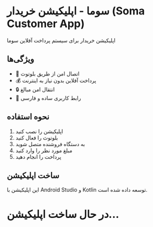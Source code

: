 # سوما - اپلیکیشن خریدار (Soma Customer App)

اپلیکیشن خریدار برای سیستم پرداخت آفلاین سوما

## ویژگی‌ها

- 🔗 اتصال امن از طریق بلوتوث
- 💰 پرداخت آفلاین بدون نیاز به اینترنت  
- 🔒 انتقال امن مبالغ
- 📱 رابط کاربری ساده و فارسی

## نحوه استفاده

1. اپلیکیشن را نصب کنید
2. بلوتوث را فعال کنید
3. به دستگاه فروشنده متصل شوید
4. مبلغ مورد نظر را وارد کنید
5. پرداخت را انجام دهید

## ساخت اپلیکیشن

این اپلیکیشن با Android Studio و Kotlin توسعه داده شده است.

# در حال ساخت اپلیکیشن...
